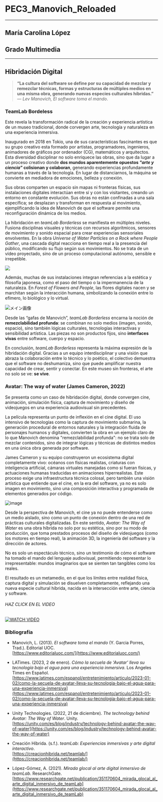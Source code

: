 # PEC3_Manovich_Reloaded
---
## María Carolina López 
## Grado Multimedia
---

## Hibridación Digital
> **“La cultura del software se define por su capacidad de mezclar y remezclar técnicas, formas y estructuras de múltiples medios en una misma obra, generando nuevas especies culturales híbridas.”**  
— _Lev Manovich, El software toma el mando_.


### TeamLab Bordeless

Este revela la transformación radical de la creación y experiencia artística de un museo tradicional, donde corvergen arte, tecnología y naturaleza en una experiencia inmersiva. 

Inaugurado en 2018 en Tokio, una de sus características fascinantes es que su grupo creativo esta formado por artistas, programadores, ingenieros, animadores de gráficos por ordenador (CG), matemáticos y arquitectos. Esta diversidad disciplinar no solo enriquece las obras, sino que da lugar a un proceso creativo donde  **dos mundos aparentemente opuestos _"arte y ciencia"_ colisionan y colaboran**, generando experiencias profundamente humanas a través de la tecnología. En lugar de distanciarnos, la máquina se convierte en mediadora de emociones, belleza y conexión.

Sus obras comparten un espacio sin mapas ni fronteras físicas, sus instalaciones digitales interactúan entre sí y con los visitantes, creando un entorno en constante evolución. Sus obras no están confinadas a una sala específica; se desplazan y transforman en respuesta al movimiento, ejemplificando la idea de Manovich de que el software permite una reconfiguración dinámica de los medios.

La hibridación en  _teamLab Borderless_  se manifiesta en múltiples niveles. Fusiona disciplinas visuales y técnicas con recursos algorítmicos, sensores de movimiento y sonido espacial para crear experiencias sensoriales envolventes. En la obra  _Universe of Water Particles on a Rock where People Gather_, una cascada digital reacciona en tiempo real a la presencia del público, modificando su flujo según sus movimientos. No se trata de un vídeo proyectado, sino de un proceso computacional autónomo, sensible e irrepetible.

![](https://team-lab.imagewave.pictures/3wBnMQrufqJ6S9s2BbLSAn?width=3840&quality=30)

Además, muchas de sus instalaciones integran referencias a la estética y filosofía japonesa, como el paso del tiempo o la impermanencia de la naturaleza. En  _Forest of Flowers and People_, las flores digitales nacen y se marchitan según la interacción humana, simbolizando la conexión entre lo efímero, lo biológico y lo virtual.

![メイン画像](https://team-lab.imagewave.pictures/9wUmHzirmftnW9AdLgZcLG?width=3840&quality=30)

Desde las “gafas de Manovich”,  _teamLab Borderless_  encarna la noción de  **remezclabilidad profunda**: se combinan no solo medios (imagen, sonido, espacio), sino también lógicas culturales, tecnologías interactivas y sensibilidad artística. Las piezas no son productos fijos, sino  **interfaces vivas**  entre software, cuerpo y espacio.

En conclusión,  _teamLab Borderless_  representa la máxima expresión de la hibridación digital. Gracias a un equipo interdisciplinar y una visión que abraza la colaboración entre lo técnico y lo poético, el colectivo demuestra que el software no deshumaniza, sino que puede amplificar nuestra capacidad de crear, sentir y conectar. En este museo sin fronteras, el arte no solo se ve:  **se vive**.

### Avatar: The way of water (James Cameron, 2022)

Se presenta como un caso de hibridación digital, donde convergen cine, animación, simulación física, captura de movimiento y diseño de videojuegos en una experiencia audiovisual sin precedentes.

La película representa un punto de inflexión en el cine digital. El uso intensivo de tecnologías como la captura de movimiento submarina, la generación procedural de entornos naturales y la integración fluida de personajes humanos y digitales, convierten la obra en un ejemplo claro de lo que Manovich denomina "remezclabilidad profunda": no se trata solo de mezclar contenidos, sino de integrar lógicas y técnicas de distintos medios en una única obra generada por software.

James Cameron y su equipo construyeron un ecosistema digital completamente vivo: océanos con físicas realistas, criaturas con inteligencia artificial, cámaras virtuales manejadas como si fueran físicas, y actuaciones humanas traducidas en animaciones hiperrealistas. Este proceso exige una infraestructura técnica colosal, pero también una visión artística que entiende que el cine, en la era del software, ya no es solo imagen en movimiento, sino una composición interactiva y programada de elementos generados por código.

![image](https://github.com/user-attachments/assets/1f34ea7f-20a4-487e-85b3-84c42b9bc32d)

Desde la perspectiva de Manovich, el cine ya no puede entenderse como un medio aislado, sino como un punto de conexión dentro de una red de prácticas culturales digitalizadas. En este sentido,  _Avatar: The Way of Water_  es una obra híbrida no solo por su estética, sino por su modo de producción, que toma prestados procesos del diseño de videojuegos (como los motores en tiempo real), la animación 3D, la ingeniería del software y la dirección de actores. 

No es solo un espectáculo técnico, sino un testimonio de cómo el software ha tomado el mando del lenguaje audiovisual, permitiendo representar lo irrepresentable: mundos imaginarios que se sienten tan tangibles como los reales.

El resultado es un metamedio, en el que los límites entre realidad física, captura digital y simulación se disuelven completamente, reflejando una nueva especie cultural híbrida, nacida en la intersección entre arte, ciencia y software.

###### HAZ CLICK EN EL VIDEO
[![WATCH VIDEO](https://img.youtube.com/vi/cWF0AXVcBPg/hqdefault.jpg)](https://www.youtube.com/watch?v=cWF0AXVcBPg)

### Bibliografía

- Manovich, L. (2013).  _El software toma el mando_  (Y. Garcia Porres, Trad.). Editorial UOC.  
[https://www.editorialuoc.com/](https://www.editorialuoc.com/)

- LATimes. (2023, 2 de enero).  _Cómo la secuela de 'Avatar' lleva su tecnología bajo el agua para una experiencia inmersiva_. Los Angeles Times en Español.  
[https://www.latimes.com/espanol/entretenimiento/articulo/2023-01-02/como-la-secuela-de-avatar-lleva-su-tecnologia-bajo-el-agua-para-una-experiencia-inmersiva](https://www.latimes.com/espanol/entretenimiento/articulo/2023-01-02/como-la-secuela-de-avatar-lleva-su-tecnologia-bajo-el-agua-para-una-experiencia-inmersiva)

- Unity Technologies. (2022, 21 de diciembre).  _The technology behind Avatar: The Way of Water_. Unity.  
[https://unity.com/es/blog/industry/technology-behind-avatar-the-way-of-water](https://unity.com/es/blog/industry/technology-behind-avatar-the-way-of-water)

- Creación Híbrida. (s.f.).  _teamLab: Experiencias inmersivas y arte digital interactivo_.  
[https://creacionhibrida.net/teamlab/](https://creacionhibrida.net/teamlab/)

- López-Gómez, A. (2021).  _Mirada glocal al arte digital inmersivo de teamLab_. ResearchGate.  
[https://www.researchgate.net/publication/351170604_mirada_glocal_al_arte_digital_inmersivo_de_teamLab](https://www.researchgate.net/publication/351170604_mirada_glocal_al_arte_digital_inmersivo_de_teamLab)
